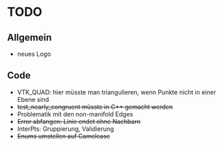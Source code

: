 # TODO

## Allgemein

- neues Logo

## Code

- VTK_QUAD: hier müsste man triangulieren, wenn Punkte nicht in einer Ebene sind
- ~~test_nearly_congruent müsste in C++ gemacht werden~~
- Problematik mit den non-manifold Edges
- ~~Error abfangen: Linie endet ohne Nachbarn~~
- InterPts: Gruppierung, Validierung
- ~~Enums umstellen auf Camelcase~~
